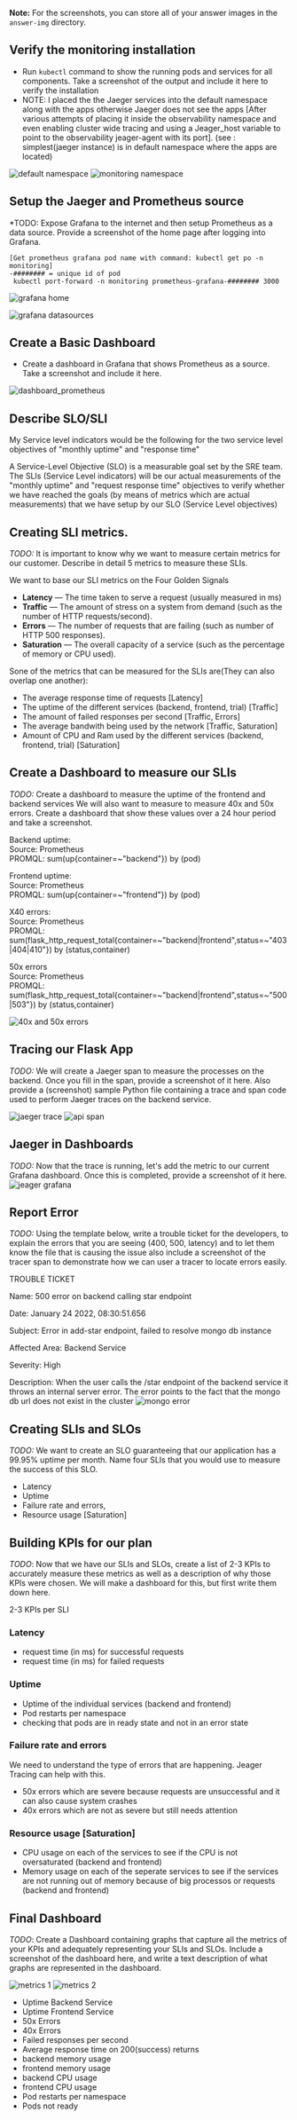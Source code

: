 **Note:** For the screenshots, you can store all of your answer images in the `answer-img` directory.

## Verify the monitoring installation
* Run `kubectl` command to show the running pods and services for all components. Take a screenshot of the output and include it here to verify the installation
* NOTE: I placed the the Jaeger services into the default namespace along with the apps otherwise Jaeger does not see the apps [After various attempts of placing it inside the observability namespace and even enabling cluster wide tracing and using a Jeager_host variable to point to the observability jeager-agent with its port]. (see : simplest(jaeger instance) is in default namespace where the apps are located)

![default namespace](answer-img/default_namespace.png)
![monitoring namespace](answer-img/monitoring_namespace.png)

## Setup the Jaeger and Prometheus source
*TODO: Expose Grafana to the internet and then setup Prometheus as a data source. Provide a screenshot of the home page after logging into Grafana.
```
[Get prometheus grafana pod name with command: kubectl get po -n monitoring]
-######## = unique id of pod
 kubectl port-forward -n monitoring prometheus-grafana-######## 3000
```

![grafana home](answer-img/grafana_home.png)


![grafana datasources](answer-img/grafana_datasources.png)
## Create a Basic Dashboard
* Create a dashboard in Grafana that shows Prometheus as a source. Take a screenshot and include it here.  

![dashboard_prometheus](answer-img/basic_dashboard_prometheus.png)
## Describe SLO/SLI
My Service level indicators would be the following for the two service level objectives of "monthly uptime" and "response time"

A Service-Level Objective (SLO) is a measurable goal set by the SRE team.
The SLIs (Service Level indicators) will be our actual measurements of the "monthly uptime" and "request response time" objectives to verify whether we have reached the goals (by means of metrics which are actual measurements)
that we have setup by our SLO (Service Level objectives)


## Creating SLI metrics.
*TODO:* It is important to know why we want to measure certain metrics for our customer. Describe in detail 5 metrics to measure these SLIs. 

We want to base our SLI metrics on the Four Golden Signals
- **Latency** — The time taken to serve a request (usually measured in ms)
- **Traffic** — The amount of stress on a system from demand (such as the number of HTTP requests/second).
- **Errors** — The number of requests that are failing (such as number of HTTP 500 responses).
- **Saturation** — The overall capacity of a service (such as the percentage of memory or CPU used).

Sone of the metrics that can be measured for the SLIs are(They can also overlap one another):
- The average response time of requests [Latency]
- The uptime of the different services (backend, frontend, trial) [Traffic]
- The amount of failed responses per second [Traffic, Errors]
- The average bandwith being used by the network [Traffic, Saturation]
- Amount of CPU and Ram used by the different services (backend, frontend, trial) [Saturation]

## Create a Dashboard to measure our SLIs
*TODO:* Create a dashboard to measure the uptime of the frontend and backend services We will also want to measure to measure 40x and 50x errors. Create a dashboard that show these values over a 24 hour period and take a screenshot.

Backend uptime: \
Source: Prometheus \
PROMQL: sum(up{container=~"backend"}) by (pod)

Frontend uptime: \
Source: Prometheus \
PROMQL: sum(up{container=~"frontend"}) by (pod)

X40 errors: \
Source: Prometheus \
PROMQL: sum(flask_http_request_total{container=~"backend|frontend",status=~"403|404|410"}) by (status,container)

50x errors \
Source: Prometheus \
PROMQL: sum(flask_http_request_total{container=~"backend|frontend",status=~"500|503"}) by (status,container)

![40x and 50x errors](answer-img/40x_50x.png)

## Tracing our Flask App
*TODO:*  We will create a Jaeger span to measure the processes on the backend. Once you fill in the span, provide a screenshot of it here. Also provide a (screenshot) sample Python file containing a trace and span code used to perform Jaeger traces on the backend service.

![jaeger trace](answer-img/jaeger-trace.png)
![api span](answer-img/api-span.png)

## Jaeger in Dashboards
*TODO:* Now that the trace is running, let's add the metric to our current Grafana dashboard. Once this is completed, provide a screenshot of it here.
![jeager grafana](answer-img/jeager-grafana.png)

## Report Error
*TODO:* Using the template below, write a trouble ticket for the developers, to explain the errors that you are seeing (400, 500, latency) and to let them know the file that is causing the issue also include a screenshot of the tracer span to demonstrate how we can user a tracer to locate errors easily.

TROUBLE TICKET

Name: 500 error on backend calling star endpoint

Date: January 24 2022, 08:30:51.656

Subject: Error in add-star endpoint, failed to resolve mongo db instance

Affected Area: Backend Service

Severity: High

Description: When the user calls the /star endpoint of the backend service it throws an internal server error. The error points to the fact that the mongo db url does not exist in the cluster 
![mongo error](answer-img/mongo_error.png)
## Creating SLIs and SLOs
*TODO:* We want to create an SLO guaranteeing that our application has a 99.95% uptime per month. Name four SLIs that you would use to measure the success of this SLO.

- Latency
- Uptime
- Failure rate and errors, 
- Resource usage [Saturation]

## Building KPIs for our plan
*TODO*: Now that we have our SLIs and SLOs, create a list of 2-3 KPIs to accurately measure these metrics as well as a description of why those KPIs were chosen. We will make a dashboard for this, but first write them down here.

2-3 KPIs per SLI

### Latency
- request time (in ms) for successful requests
- request time (in ms) for failed requests

### Uptime
- Uptime of the individual services (backend and frontend)
- Pod restarts per namespace
- checking that pods are in ready state and not in an error state

### Failure rate and errors 
We need to understand the type of errors that are happening. Jeager Tracing can help with this.
- 50x errors which are severe because requests are unsuccessful and it can also cause system crashes
- 40x errors which are not as severe but still needs attention

### Resource usage [Saturation]
- CPU usage on each of the services to see if the CPU is not oversaturated (backend and frontend)
- Memory usage on each of the seperate services to see if the services are not running out of memory because of big processos or requests (backend and frontend)

## Final Dashboard
*TODO*: Create a Dashboard containing graphs that capture all the metrics of your KPIs and adequately representing your SLIs and SLOs. Include a screenshot of the dashboard here, and write a text description of what graphs are represented in the dashboard.  

![metrics 1](answer-img/metrics-1.png)
![metrics 2](answer-img/metrics-2.png)


- Uptime Backend Service
- Uptime Frontend Service
- 50x Errors
- 40x Errors
- Failed responses per second
- Average response time on 200(success) returns
- backend memory usage
- frontend memory usage
- backend CPU usage
- frontend CPU usage
- Pod restarts per namespace
- Pods not ready